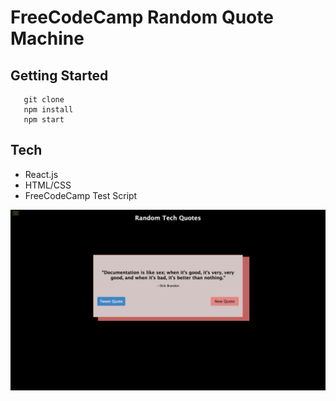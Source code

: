 # FreeCodeCamp Random Quote Machine 

## Getting Started
```
   git clone
   npm install
   npm start
```

## Tech
- React.js
- HTML/CSS
- FreeCodeCamp Test Script

![demo-pic](src/assets/fcccquotemachine.png)
